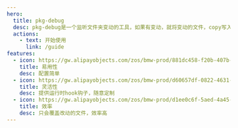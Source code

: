 ```yaml
---
hero:
  title: pkg-debug
  desc: pkg-debug是一个监听文件夹变动的工具，如果有变动，就将变动的文件，copy写入到指定的文件夹。
  actions:
    - text: 开始使用
      link: /guide
features:
  - icon: https://gw.alipayobjects.com/zos/bmw-prod/881dc458-f20b-407b-947a-95104b5ec82b/k79dm8ih_w144_h144.png
    title: 易用性
    desc: 配置简单
  - icon: https://gw.alipayobjects.com/zos/bmw-prod/d60657df-0822-4631-9d7c-e7a869c2f21c/k79dmz3q_w126_h126.png
    title: 灵活性
    desc: 提供运行时hook钩子，随意定制
  - icon: https://gw.alipayobjects.com/zos/bmw-prod/d1ee0c6f-5aed-4a45-a507-339a4bfe076c/k7bjsocq_w144_h144.png
    title: 效率
    desc: 只会覆盖改动的文件，效率高
---
```



